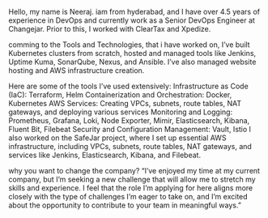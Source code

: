 Hello, my name is Neeraj. iam from hyderabad, and  I have over 4.5 years of experience in DevOps and currently work as a Senior DevOps Engineer at Changejar. Prior to this, I worked with ClearTax and Xpedize.

comming to the  Tools and Technologies, that i have worked on,
I’ve built Kubernetes clusters from scratch, hosted and managed tools like Jenkins, Uptime Kuma, SonarQube, Nexus, and Ansible. I’ve also managed website hosting and AWS infrastructure creation.

Here are some of the tools I’ve used extensively:
Infrastructure as Code (IaC): Terraform, Helm
Containerization and Orchestration: Docker, Kubernetes
AWS Services: Creating VPCs, subnets, route tables, NAT gateways, and deploying various services
Monitoring and Logging: Prometheus, Grafana, Loki, Node Exporter, Mimir, Elasticsearch, Kibana, Fluent Bit, Filebeat
Security and Configuration Management: Vault, Istio
I also worked on the SafeJar project, where I set up essential AWS infrastructure, including VPCs, subnets, route tables, NAT gateways, and services like Jenkins, Elasticsearch, Kibana, and Filebeat.


why you want to change the company?
“I’ve enjoyed my time at my current company, but I’m seeking a new challenge that will allow me to stretch my skills and experience. I feel that the role I’m applying for here aligns more closely with the type of challenges I’m eager to take on, and I’m excited about the opportunity to contribute to your team in meaningful ways.”
